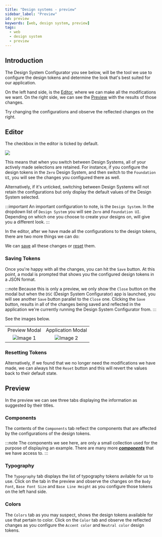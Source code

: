```yaml
---
title: "Design systems - preview"
sidebar_label: "Preview"
id: preview
keywords: [web, design system, preview]
tags:
  - web
  - design system
  - preview
---
```


## Introduction

The Design System Configurator you see below, will be the tool we use to configure the design tokens and determine the look that's best suited for our application.

On the left hand side, is the [Editor](../../../web/design-systems/preview/#editor), where we can make all the modifications we want. On the right side, we can see the [Preview](../../../web/design-systems/preview/#preview) with the results of those changes.

Try changing the configurations and observe the reflected changes on the right.

<design-system-editor>
  <design-system-preview></design-system-preview>
  <design-system-export slot="export"></design-system-export>
</design-system-editor>

## Editor

The checkbox in the editor is ticked by default.

![](/img/checkbox.PNG)

This means that when you switch between Design Systems, all of your actively made selections are retained. For instance, if you configure the design tokens in the `Zero` Design System, and then switch to the `Foundation UI`, you will see the changes you configured there as well. 

Alternatively, if it's unticked, switching between Design Systems will not retain the configurations but only display the default values of the Design System selected.

:::important
An important configuration to note, is the `Design System`. In the dropdown list of `Design System` you will see `Zero` and `Foundation UI`. Depending on which one you choose to create your designs on, will give you a different look.
:::

In the editor, after we have made all the configurations to the design tokens, there are two more things we can do:

We can [save](../../../web/design-systems/preview/#saving-tokens) all these changes or [reset](../../../web/design-systems/preview/#resetting-tokens) them.

### Saving Tokens

Once you're happy with all the changes, you can hit the `Save` button. At this point, a modal is prompted that shows you the configured design tokens in a JSON format. 

:::note
Because this is only a preview, we only show the `Close` button on the modal but when the `DSC` (Design System Configurator) app is launched, you will see another `Save` button parallel to the `Close` one. Clicking the `Save` button, results in all of the changes being saved and reflected in the application we're currently running the Design System Configurator from.
:::

See the images below.

|         |         |
| :-------: | :-------: |
| Preview Modal | Application Modal|
| ![Image 1](/img/close_modal.PNG) |![Image 2](/img/save_modal.PNG) |

### Resetting Tokens

Alternatively, if we found that we no longer need the modifications we have made, we can always hit the `Reset` button and this will revert the values back to their default state.

## Preview

In the preview we can see three tabs displaying the information as suggested by their titles. 

### Components

The contents of the `Components` tab reflect the components that are affected by the configurations of the design tokens. 

:::note
The components we see here, are only a small collection used for the purpose of displaying an example. There are many more ***[components](../../../web/web-components/overview)*** that we have access to. 
:::

### Typography

The `Typography` tab displays the list of typography tokens avilable for us to use. Click on the tab in the preview and observe the changes on the `Body Font`, `Base Font Size` and `Base Line Height` as you configure those tokens on the left hand side. 

### Colors

The `Colors` tab as you may suspect, shows the design tokens available for use that pertain to color. Click on the `Color` tab and observe the reflected changes as you configure the `Accent color` and `Neutral color` design tokens. 